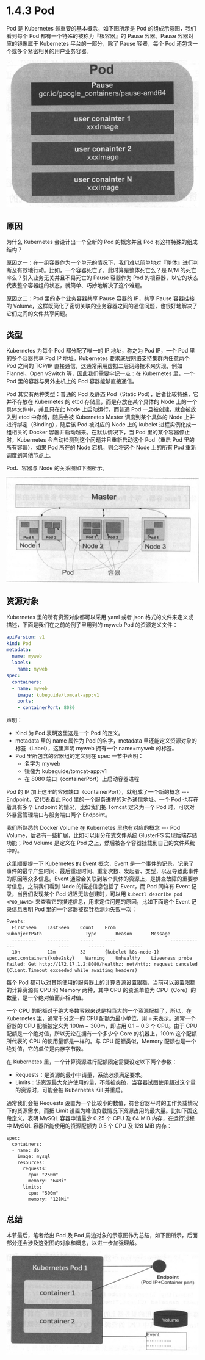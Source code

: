 # 1.4.3 Pod

Pod 是 Kubernetes 最重要的基本概念，如下图所示是 Pod 的组成示意图，我们看到每个 Pod 都有一个特殊的被称为『根容器』的 Pause 容器。Pause 容器对应的镜像属于 Kubernetes 平台的一部分，除了 Pause 容器，每个 Pod 还包含一个或多个紧密相关的用户业务容器。

![](../../gitbook/assets/topic_1/1-4.jpg)

## 原因

为什么 Kubernetes 会设计出一个全新的 Pod 的概念并且 Pod 有这样特殊的组成结构？

原因之一：在一组容器作为一个单元的情况下，我们难以简单地对『整体』进行判断及有效地行动。比如，一个容器死亡了，此时算是整体死亡么？是 N/M 的死亡率么？引入业务无关并且不易死亡的 Pause 容器作为 Pod 的根容器，以它的状态代表整个容器组的状态，就简单、巧妙地解决了这个难题。

原因之二：Pod 里的多个业务容器共享 Pause 容器的 IP，共享 Pause 容器挂接的 Volume，这样既简化了密切关联的业务容器之间的通信问题，也很好地解决了它们之间的文件共享问题。

## 类型

Kubernetes 为每个 Pod 都分配了唯一的 IP 地址，称之为 Pod IP，一个 Pod 里的多个容器共享 Pod IP 地址。Kubernetes 要求底层网络支持集群内任意两个 Pod 之间的 TCP/IP 直接通信，这通常采用虚拟二层网络技术来实现，例如 Flannel、Open vSwitch 等，因此我们需要牢记一点：在 Kubernetes 里，一个 Pod 里的容器与另外主机上的 Pod 容器能够直接通信。

Pod 其实有两种类型：普通的 Pod 及静态 Pod（Static Pod），后者比较特殊，它并不存放在 Kubernetes 的 etcd 存储里，而是存放在某个具体的 Node 上的一个具体文件中，并且只在此 Node 上启动运行。而普通 Pod 一旦被创建，就会被放入到 etcd 中存储，随后会被 Kubernetes Master 调度到某个具体的 Node 上并进行绑定（Binding），随后该 Pod 被对应的 Node 上的 kubelet 进程实例化成一组相关的 Docker 容器并启动越来。在默认情况下，当 Pod 里的某个容器停止时，Kubernetes 会自动检测到这个问题并且重新启动这个 Pod（重启 Pod 里的所有容器），如果 Pod 所在的 Node 宕机，则会将这个 Node 上的所有 Pod 重新调度到其他节点上。

Pod、容器与 Node 的关系图如下图所示。

![](../../gitbook/assets/topic_1/1-5.jpg)

## 资源对象

Kubernetes 里的所有资源对象都可以采用 yaml 或者 json 格式的文件来定义或描述，下面是我们在之前的例子里用到的 myweb Pod 的资源定义文件：
```yaml
apiVersion: v1
kind: Pod
metadata:
  name: myweb
  labels:
    name: myweb
spec:
  containers:
  - name: myweb
    image: kubeguide/tomcat-app:v1
    ports:
    - containerPort: 8080
```

声明：
* Kind 为 Pod 表明这里这是一个 Pod 的定义。
* metadata 里的 name 属性为 Pod 的名字，metadata 里还能定义资源对象的标签（Label），这里声明 myweb 拥有一个 name=myweb 的标签。
* Pod 里所包含的容器组的定义则在 spec 一节中声明：
	* 名字为 myweb
	* 镜像为 kubeguide/tomcat-app:v1
	* 在 8080 端口（containerPort）上启动容器进程

Pod 的 IP 加上这里的容器端口（containerPort），就组成了一个新的概念 --- Endpoint，它代表着此 Pod 里的一个服务进程的对外通信地址。一个 Pod 也存在着具有多个 Endpoint 的情况，比如我们把 Tomcat 定义为一个 Pod 时，可以对外暴露管理端口与服务端口两个 Endpoint。

我们所熟悉的 Docker Volume 在 Kubernetes 里也有对应的概念 --- Pod Volume，后者有一些扩展，比如可以用分布式文件系统 GlusterFS 实现后端存储功能；Pod Volume 是定义在 Pod 之上，然后被各个容器挂载到自己的文件系统中的。

这里顺便提一下 Kubernetes 的 Event 概念，Event 是一个事件的记录，记录了事件的最早产生时间、最后重现时间、重复次数、发起者、类型，以及导致此事件的原因等众多信息。Event 通常会关联到某个具体的资源上，是排查故障的重要参考信息，之前我们看到 Node 的描述信息包括了 Event，而 Pod 同样有 Event 记录，当我们发现某个 Pod 迟迟无法创建时，可以用 `kubectl describe pod <POD_NAME>` 来查看它的描述信息，用来定位问题的原因，比如下面这个 Event 记录信息表明 Pod 里的一个容器被探针检测为失败一次：
```
Events:
  FirstSeen    LastSeen    Count    From                    SubobjectPath                Type       Reason       Message
  ---------    --------    -----    ----                    -------------                ----       ------       -------
  10h          12m         32       {kubelet k8s-node-1}    spec.containers{kube2sky}    Warning    Unhealthy    Liveeness probe failed: Get http://172.17.1.2:8080/healthz: net/http: request canceled (Client.Timeout exceeded while awaiting headers)
  ```

每个 Pod 都可以对其能使用的服务器上的计算资源设置限额，当前可以设置限额的计算资源有 CPU 和 Memory 两种，其中 CPU 的资源单位为 CPU（Core）的数量，是一个绝对值而非相对值。

一个 CPU 的配额对于绝大多数容器来说是相当大的一个资源配额了，所以，在 Kubernetes 里，通常千分之一的 CPU 配额为最小单位，用 `m` 来表示。通常一个容器的 CPU 配额被定义为 100m ~ 300m，即占用 0.1 ~ 0.3 个 CPU。由于 CPU 配额是一个绝对值，所以无论在拥有一个多少个 Core 的机器上，100m 这个配额所代表的 CPU 的使用量都是一样的。与 CPU 配额类似，Memory 配额也是一个绝对值，它的单位是内存字节数。

在 Kubernetes 里，一个计算资源进行配额限定需要设定以下两个参数：
* Requests：是资源的最小申请量，系统必须满足要求。
* Limits：该资源最大允许使用的量，不能被突破，当容器试图使用超过这个量的资源时，可能会被 Kubernetes Kill 并重启。

通常我们会把 Requests 设置为一个比较小的数值，符合容器平时的工作负载情况下的资源需求，而把 Limit 设置为峰值负载情况下资源占用的最大量。比如下面这段定义，表明 MySQL 容器申请最少 0.25 个 CPU 及 64 MiB 内存，在运行过程中 MySQL 容器所能使用的资源配额为 0.5 个 CPU 及 128 MiB 内存：
```
spec:
  containers:
  - name: db
    image: mysql
    resources:
      requests:
        cpu: "250m"
        memory: "64Mi"
      limits:
        cpu: "500m"
        memory: "128Mi"
```

## 总结

本节最后，笔者给出 Pod 及 Pod 周边对象的示意图作为总结，如下图所示，后面部分还会涉及这张图的对象和概念，以进一步加强理解。

![](../../gitbook/assets/topic_1/1-6.jpg)
